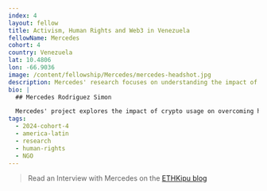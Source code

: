 ```yaml
---
index: 4
layout: fellow
title: Activism, Human Rights and Web3 in Venezuela
fellowName: Mercedes
cohort: 4
country: Venezuela
lat: 10.4806
lon: -66.9036
image: /content/fellowship/Mercedes/mercedes-headshot.jpg
description: Mercedes' research focuses on understanding the impact of crypto in Venezuela through the lenses of human experiences and how this can help us creare Web3 solutions to strengthen civil organizations in Venezuela
bio: |
  ## Mercedes Rodriguez Simon

  Mercedes' project explores the impact of crypto usage on overcoming hyperinflation and devaluation in Venezuela's national economy and the experiences of small communities and project grantees currently using crypto donation platforms to fund non-governmental initiatives.
tags:
  - 2024-cohort-4
  - america-latin
  - research
  - human-rights
  - NGO
---
```


> Read an Interview with Mercedes on the [ETHKipu blog](https://www.ethkipu.org/en/blog/interview-with-mercedes-rodriguez)
